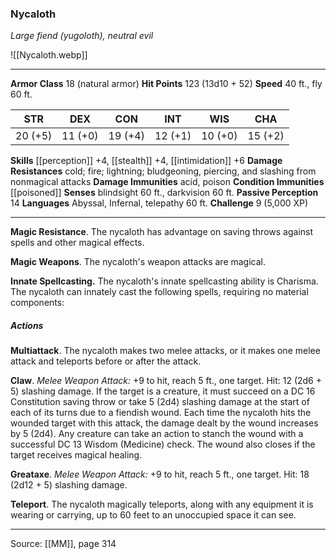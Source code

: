 ### Nycaloth
_Large fiend (yugoloth), neutral evil_

![[Nycaloth.webp]]




---

**Armor Class** 18 (natural armor)
**Hit Points** 123 (13d10 + 52)
**Speed** 40 ft., fly 60 ft.

| STR     | DEX     | CON     | INT     | WIS     | CHA     |
|---------|---------|---------|---------|---------|---------|
| 20 (+5) | 11 (+0) | 19 (+4) | 12 (+1) | 10 (+0) | 15 (+2) |

**Skills** [[perception]] +4, [[stealth]] +4, [[intimidation]] +6
**Damage Resistances** cold; fire; lightning; bludgeoning, piercing, and slashing from nonmagical attacks
**Damage Immunities** acid, poison
**Condition Immunities** [[poisoned]]
**Senses** blindsight 60 ft., darkvision 60 ft.
**Passive Perception** 14
**Languages** Abyssal, Infernal, telepathy 60 ft.
**Challenge** 9 (5,000 XP)

---

**Magic Resistance**. The nycaloth has advantage on saving throws against spells and other magical effects.

**Magic Weapons**. The nycaloth's weapon attacks are magical.

**Innate Spellcasting.** The nycaloth's innate spellcasting ability is Charisma. The nycaloth can innately cast the following spells, requiring no material components:

##### Actions
**Multiattack**. The nycaloth makes two melee attacks, or it makes one melee attack and teleports before or after the attack.

**Claw**. _Melee Weapon Attack:_ +9 to hit, reach 5 ft., one target. Hit: 12 (2d6 + 5) slashing damage. If the target is a creature, it must succeed on a DC 16 Constitution saving throw or take 5 (2d4) slashing damage at the start of each of its turns due to a fiendish wound. Each time the nycaloth hits the wounded target with this attack, the damage dealt by the wound increases by 5 (2d4). Any creature can take an action to stanch the wound with a successful DC 13 Wisdom (Medicine) check. The wound also closes if the target receives magical healing.

**Greataxe**. _Melee Weapon Attack:_ +9 to hit, reach 5 ft., one target. Hit: 18 (2d12 + 5) slashing damage.

**Teleport**. The nycaloth magically teleports, along with any equipment it is wearing or carrying, up to 60 feet to an unoccupied space it can see.


---

Source: [[MM]], page 314